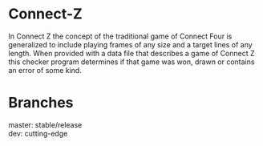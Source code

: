 # Connect-Z
In Connect Z the concept of the traditional game of Connect Four is generalized to include playing frames of any size and a target lines of any length. When provided with a data file that describes a game of Connect Z this checker program determines if that game was won, drawn or contains an error of some kind.

# Branches
master: stable/release\
dev: cutting-edge
